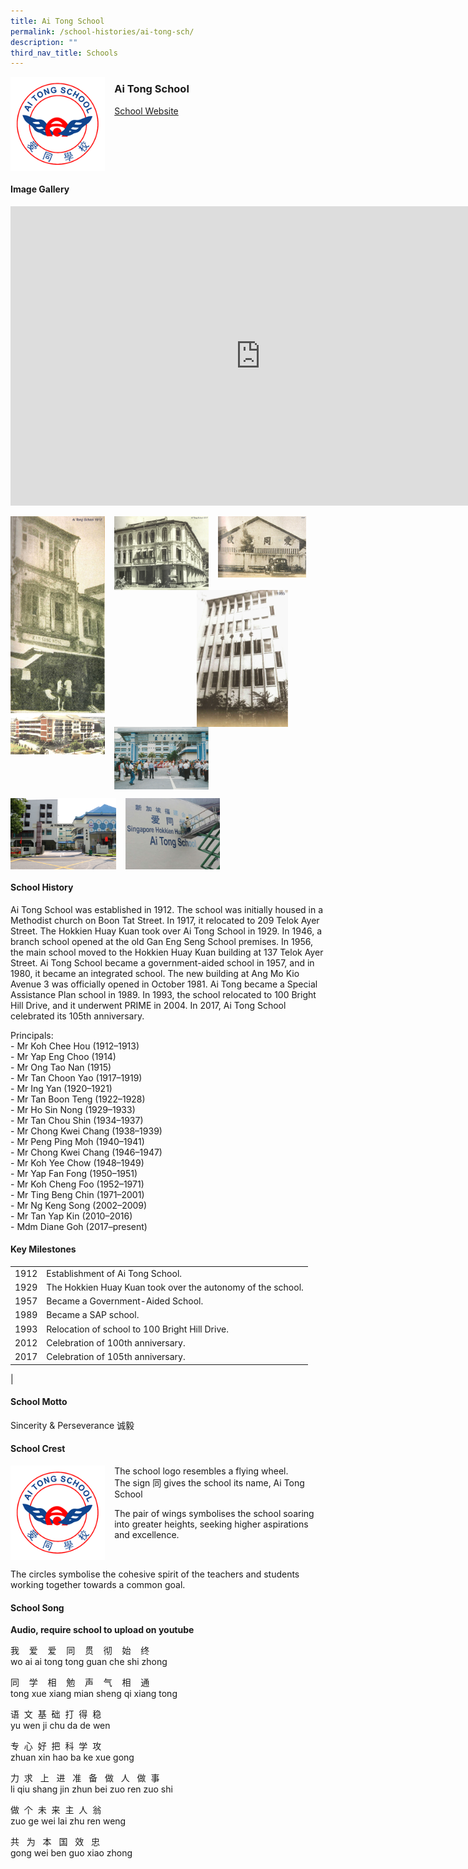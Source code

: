 ```yaml
---
title: Ai Tong School
permalink: /school-histories/ai-tong-sch/
description: ""
third_nav_title: Schools
---
```

<img align="left" style="width:30%;margin-right:15px;" src="/images/aitongsch1.png">

### **Ai Tong School**
[School Website](http://www.aitong.moe.edu.sg/)
<br clear="left">

#### **Image Gallery**
<iframe allowfullscreen="true" height="479" width="800" frameborder="0" src="https://docs.google.com/presentation/d/e/2PACX-1vSUgGLw1uOmFinEXq9RoNEiTzWMtt6NLYUrx9XLENFUlPguIsI2f-ahCNOaGValxfpzBzRMeK6A6JAV/embed?start=false&amp;loop=true&amp;delayms=5000"></iframe>
<p><a href="https://staging.d1yxymztqoj7qn.amplifyapp.com/images/aitongsch2.jpg">  
<img align="left" style="width:30%;margin-right:15px;" src="/images/aitongsch2.jpg">
</a></p>

<p><a href="https://staging.d1yxymztqoj7qn.amplifyapp.com/images/aitongsch3.jpg">  
<img align="left" style="width:30%;margin-right:15px;" src="/images/aitongsch3.jpg">
</a></p>

<p><a href="https://staging.d1yxymztqoj7qn.amplifyapp.com/images/aitongsch4.jpg">  
<img align="left" style="width:28%;margin-right:15px;" src="/images/aitongsch4.jpg">
</a></p>

<p><a href="https://staging.d1yxymztqoj7qn.amplifyapp.com/images/aitongsch7.jpg">  
<img align="right" style="width:29%;margin-right:60px;" src="/images/aitongsch7.jpg">
</a></p>

<p><a href="https://staging.d1yxymztqoj7qn.amplifyapp.com/images/aitongsch5.jpg">  
<img align="left" style="width:30%;margin-right:15px;" src="/images/aitongsch5.jpg">
</a></p>

<p><a href="https://staging.d1yxymztqoj7qn.amplifyapp.com/images/aitongsch6.jpg">  
<img align="left" style="width:30%;margin-right:15px;" src="/images/aitongsch6.jpg">
</a></p>

<br clear="left">

<p><a href="https://staging.d1yxymztqoj7qn.amplifyapp.com/images/aitongsch8.jpg">  
<img align="left" style="width:33.5%;margin-right:15px;" src="/images/aitongsch8.jpg">
</a></p>

<p><a href="https://staging.d1yxymztqoj7qn.amplifyapp.com/images/aitongsch9.jpg">  
<img align="left" style="width:30%;margin-right:15px;" src="/images/aitongsch9.jpg">
</a></p>

<br clear="left">

#### **School History**
Ai Tong School was established in 1912. The school was initially housed in a Methodist church on Boon Tat Street. In 1917, it relocated to 209 Telok Ayer Street. The Hokkien Huay Kuan took over Ai Tong School in 1929. In 1946, a branch school opened at the old Gan Eng Seng School premises. In 1956, the main school moved to the Hokkien Huay Kuan building at 137 Telok Ayer Street. Ai Tong School became a government-aided school in 1957, and in 1980, it became an integrated school. The new building at Ang Mo Kio Avenue 3 was officially opened in October 1981. Ai Tong became a Special Assistance Plan school in 1989. In 1993, the school relocated to 100 Bright Hill Drive, and it underwent PRIME in 2004. In 2017, Ai Tong School celebrated its 105th anniversary.

Principals:<br>
\- Mr Koh Chee Hou (1912–1913)<br>
\- Mr Yap Eng Choo (1914)<br>
\- Mr Ong Tao Nan (1915)<br>
\- Mr Tan Choon Yao (1917–1919)<br>
\- Mr Ing Yan (1920–1921)<br>
\- Mr Tan Boon Teng (1922–1928)<br>
\- Mr Ho Sin Nong (1929–1933)<br>
\- Mr Tan Chou Shin (1934–1937)<br>
\- Mr Chong Kwei Chang (1938–1939)<br>
\- Mr Peng Ping Moh (1940–1941)<br>
\- Mr Chong Kwei Chang (1946–1947)<br>
\- Mr Koh Yee Chow (1948–1949)<br>
\- Mr Yap Fan Fong (1950–1951)<br>
\- Mr Koh Cheng Foo (1952–1971)<br>
\- Mr Ting Beng Chin (1971–2001)<br>
\- Mr Ng Keng Song (2002–2009)<br>
\- Mr Tan Yap Kin (2010–2016)<br>
\- Mdm Diane Goh (2017–present)

#### **Key Milestones**

|  |  |
|:---:|---|
| 1912 | Establishment of Ai Tong School. |
| 1929 | The Hokkien Huay Kuan took over the autonomy of the school. |
| 1957 | Became a Government-Aided School. |
| 1989 | Became a SAP school. |
| 1993 | Relocation of school to 100 Bright Hill Drive. |
| 2012 | Celebration of 100th anniversary. |
| 2017 | Celebration of 105th anniversary. |
|

#### **School Motto**
Sincerity &amp; Perseverance 诚毅

#### **School Crest**
<img align="left" style="width:30%;margin-right:15px;" src="/images/aitongsch1.png">

The school logo resembles a flying wheel.<br>
The sign 同 gives the school its name, Ai Tong School

The pair of wings symbolises the school soaring into greater heights, seeking higher aspirations and excellence.

<br clear="left">

The circles symbolise the cohesive spirit of the teachers and students working together towards a common goal.

#### **School Song**
**Audio, require school to upload on youtube**

我&nbsp; &nbsp; 爱&nbsp; &nbsp; 爱&nbsp; &nbsp; 同&nbsp; &nbsp; 贯&nbsp; &nbsp; 彻&nbsp; &nbsp; 始&nbsp; &nbsp; 终<br>
wo ai ai tong tong guan che shi zhong

同&nbsp; &nbsp; 学&nbsp; &nbsp; 相&nbsp; &nbsp; 勉&nbsp; &nbsp; 声&nbsp; &nbsp; 气&nbsp; &nbsp; 相&nbsp; &nbsp; 通<br>
tong xue xiang mian sheng qi xiang tong

语&nbsp; 文&nbsp; 基&nbsp; 础&nbsp; 打&nbsp; 得&nbsp; 稳<br>
yu wen ji chu da de wen

专&nbsp; 心&nbsp; 好&nbsp; 把&nbsp; 科&nbsp; 学&nbsp; 攻<br>
zhuan xin hao ba ke xue gong

力&nbsp; 求&nbsp; &nbsp;上&nbsp; &nbsp;进&nbsp; &nbsp;准&nbsp; &nbsp;备&nbsp; &nbsp;做&nbsp; &nbsp;人&nbsp; &nbsp;做&nbsp; 事<br>
li qiu shang jin zhun bei zuo ren zuo shi

做&nbsp; 个&nbsp; 未&nbsp; 来&nbsp; 主&nbsp; 人&nbsp; 翁<br>
zuo ge wei lai zhu ren weng

共&nbsp; &nbsp;为&nbsp; &nbsp;本&nbsp; &nbsp;国&nbsp; &nbsp;效&nbsp; &nbsp;忠<br>
gong wei ben guo xiao zhong
